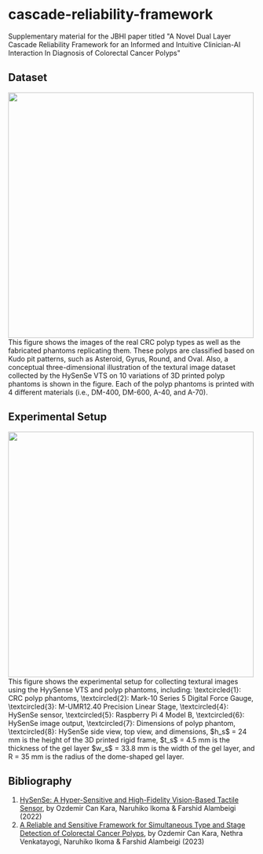# cascade-reliability-framework
Supplementary material for the JBHI paper titled "A Novel Dual Layer Cascade Reliability Framework for an Informed and Intuitive Clinician-AI Interaction In Diagnosis of Colorectal Cancer Polyps"



## Dataset

<!-- ![image](figures/dataset_tensors.png) -->


<img src="figures/dataset_tensors.png" width="500"/>
This figure shows the images of the real CRC polyp types as well as the fabricated phantoms replicating them. These polyps are classified based on Kudo pit patterns, such as Asteroid, Gyrus, Round, and Oval. Also, a conceptual three-dimensional illustration of the textural image dataset collected by the HySenSe VTS on  10 variations of 3D printed polyp phantoms is shown in the figure.  Each of the polyp phantoms is printed with 4 different materials (i.e., DM-400, DM-600, A-40, and A-70).

## Experimental Setup

<img src="figures/exp_setup.png" width="500"/>
This figure shows the experimental setup for collecting textural images using the HyySense VTS and polyp phantoms, including: \textcircled{1}: CRC polyp phantoms, \textcircled{2}: Mark-10 Series 5 Digital Force Gauge, \textcircled{3}: M-UMR12.40 Precision Linear Stage, \textcircled{4}: HySenSe sensor, \textcircled{5}: Raspberry Pi 4 Model B, \textcircled{6}: HySenSe image output, \textcircled{7}: Dimensions of polyp phantom, \textcircled{8}: HySenSe side view, top view, and dimensions, $h_s$ = 24 mm is the height of the 3D printed rigid frame, $t_s$ = 4.5 mm is the thickness of the gel layer $w_s$ = 33.8 mm is the width of the gel layer, and R = 35 mm is the radius of the dome-shaped gel layer.

## Bibliography
1. [HySenSe: A Hyper-Sensitive and High-Fidelity Vision-Based Tactile Sensor](https://link.springer.com/article/10.1007/s10439-023-03153-w), by Ozdemir Can Kara, Naruhiko Ikoma & Farshid Alambeigi (2022)
2. [A Reliable and Sensitive Framework for Simultaneous Type and Stage Detection of Colorectal Cancer Polyps](https://link.springer.com/article/10.1007/s10439-023-03153-w), by Ozdemir Can Kara, Nethra Venkatayogi, Naruhiko Ikoma & Farshid Alambeigi (2023)

